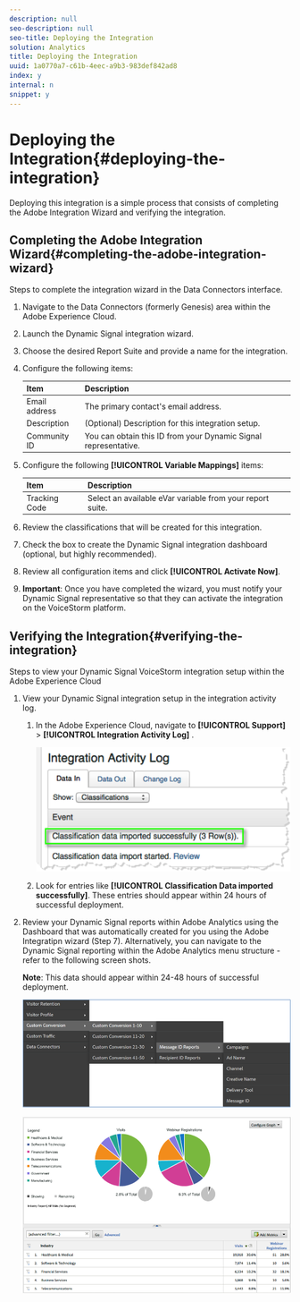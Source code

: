 ```yaml
---
description: null
seo-description: null
seo-title: Deploying the Integration
solution: Analytics
title: Deploying the Integration
uuid: 1a0770a7-c61b-4eec-a9b3-983def842ad8
index: y
internal: n
snippet: y
---
```


# Deploying the Integration{#deploying-the-integration}

Deploying this integration is a simple process that consists of completing the Adobe Integration Wizard and verifying the integration. 

## Completing the Adobe Integration Wizard{#completing-the-adobe-integration-wizard}

Steps to complete the integration wizard in the Data Connectors interface.

1. Navigate to the Data Connectors (formerly Genesis) area within the Adobe Experience Cloud.
1. Launch the Dynamic Signal integration wizard.
1. Choose the desired Report Suite and provide a name for the integration.
1. Configure the following items:

   |  Item  | Description  |
   |---|---|
   |  Email address  | The primary contact's email address.  |
   |  Description  | (Optional) Description for this integration setup.  |
   |  Community ID  | You can obtain this ID from your Dynamic Signal representative.  |

1. Configure the following **[!UICONTROL Variable Mappings]** items:

   |  Item  | Description  |
   |---|---|
   |  Tracking Code  | Select an available eVar variable from your report suite.  |

1. Review the classifications that will be created for this integration.
1. Check the box to create the Dynamic Signal integration dashboard (optional, but highly recommended).
1. Review all configuration items and click **[!UICONTROL Activate Now]**.
1. **Important**: Once you have completed the wizard, you must notify your Dynamic Signal representative so that they can activate the integration on the VoiceStorm platform.

## Verifying the Integration{#verifying-the-integration}

Steps to view your Dynamic Signal VoiceStorm integration setup within the Adobe Experience Cloud

1. View your Dynamic Signal integration setup in the integration activity log.
   1. In the Adobe Experience Cloud, navigate to  **[!UICONTROL Support]** > **[!UICONTROL Integration Activity Log]** .

      ![](assets/integration_activity_log.png)   
   
   1. Look for entries like **[!UICONTROL Classification Data imported successfully]**. These entries should appear within 24 hours of successful deployment.
1. Review your Dynamic Signal reports within Adobe Analytics using the Dashboard that was automatically created for you using the Adobe Integratipn wizard (Step 7). Alternatively, you can navigate to the Dynamic Signal reporting within the Adobe Analytics menu structure - refer to the following screen shots.

   **Note**: This data should appear within 24-48 hours of successful deployment.

   ![](assets/reporting.png)

   ![](assets/reporting2.png)
